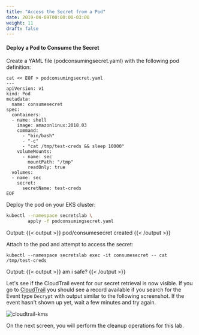 ```yaml
---
title: "Access the Secret from a Pod"
date: 2019-04-09T00:00:00-03:00
weight: 11
draft: false
---
```


#### Deploy a Pod to Consume the Secret
Create a YAML file (podconsumingsecret.yaml) with the following pod definition:

```
cat << EOF > podconsumingsecret.yaml
---
apiVersion: v1
kind: Pod
metadata:
  name: consumesecret
spec:
  containers:
  - name: shell
    image: amazonlinux:2018.03
    command:
      - "bin/bash"
      - "-c"
      - "cat /tmp/test-creds && sleep 10000"
    volumeMounts:
      - name: sec
        mountPath: "/tmp"
        readOnly: true
  volumes:
  - name: sec
    secret:
      secretName: test-creds
EOF
```

Deploy the pod on your EKS cluster:
```bash
kubectl --namespace secretslab \
        apply -f podconsumingsecret.yaml
```
Output: 
{{< output >}}
pod/consumesecret created
{{< /output >}}

Attach to the pod and attempt to access the secret:
```
kubectl --namespace secretslab exec -it consumesecret -- cat /tmp/test-creds
```

Output: 
{{< output >}}
am i safe?
{{< /output >}}

Let's see if the CloudTrail event for our secret retrieval is now visible. If you go to [CloudTrail](https://console.aws.amazon.com/cloudtrail/home?events&#/events?EventName=Decrypt) you should see a record available if you search for the Event type ```Decrypt``` with output similar to the following screenshot. If the event hasn't shown up yet, wait a few minutes and try again.

![cloudtrail-kms](/images/cloudtrail-proof-1-1024x528.png)

On the next screen, you will perform the cleanup operations for this lab.